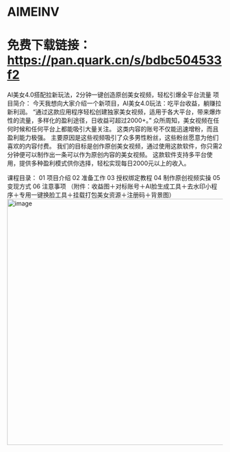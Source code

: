 # AIMEINV
# 免费下载链接：https://pan.quark.cn/s/bdbc504533f2
AI美女4.0搭配拉新玩法，2分钟一键创造原创美女视频，轻松引爆全平台流量
项目简介：
今天我想向大家介绍一个新项目，AI美女4.0玩法：吃平台收益，躺赚拉新利润。
“通过这款应用程序轻松创建独家美女视频，适用于各大平台，带来爆炸性的流量，多样化的盈利途径，日收益可超过2000+。”
众所周知，美女视频在任何时候和任何平台上都能吸引大量关注。
这类内容的账号不仅能迅速增粉，而且盈利能力极强。
主要原因是这些视频吸引了众多男性粉丝，这些粉丝愿意为他们喜欢的内容付费。
我们的目标是创作原创美女视频，通过使用这款软件，你只需2分钟便可以制作出一条可以作为原创内容的美女视频。
这款软件支持多平台使用，提供多种盈利模式供你选择，轻松实现每日2000元以上的收入。



课程目录：
01 项目介绍
02 准备工作
03 授权绑定教程
04 制作原创视频实操
05 变现方式
06 注意事项
（附件：收益图＋对标账号＋AI脸生成工具＋去水印小程序＋专用一键换脸工具＋挂载打包美女资源＋注册码＋背景图）
<img width="1188" height="575" alt="image" src="https://github.com/user-attachments/assets/a7094d12-4d33-48b5-9e47-d27041125e68" />

